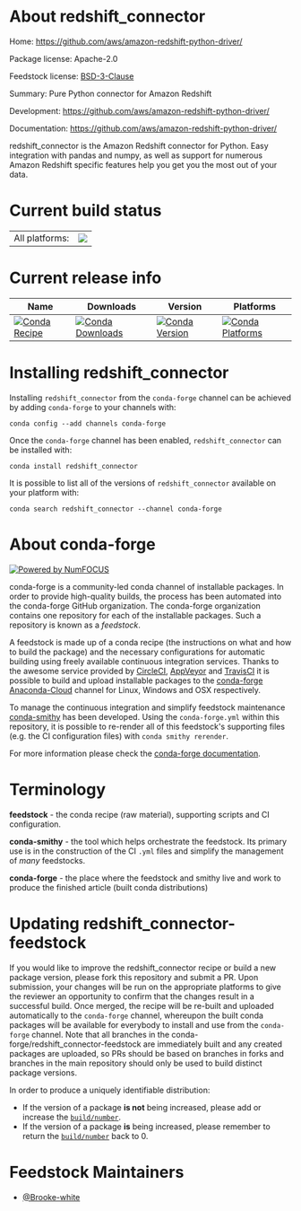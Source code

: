 About redshift_connector
========================

Home: https://github.com/aws/amazon-redshift-python-driver/

Package license: Apache-2.0

Feedstock license: [BSD-3-Clause](https://github.com/conda-forge/redshift_connector-feedstock/blob/master/LICENSE.txt)

Summary: Pure Python connector for Amazon Redshift

Development: https://github.com/aws/amazon-redshift-python-driver/

Documentation: https://github.com/aws/amazon-redshift-python-driver/

redshift_connector is the Amazon Redshift connector for Python. Easy integration with
pandas and numpy, as well as support for numerous Amazon Redshift specific features
help you get you the most out of your data.


Current build status
====================


<table><tr><td>All platforms:</td>
    <td>
      <a href="https://dev.azure.com/conda-forge/feedstock-builds/_build/latest?definitionId=11479&branchName=master">
        <img src="https://dev.azure.com/conda-forge/feedstock-builds/_apis/build/status/redshift_connector-feedstock?branchName=master">
      </a>
    </td>
  </tr>
</table>

Current release info
====================

| Name | Downloads | Version | Platforms |
| --- | --- | --- | --- |
| [![Conda Recipe](https://img.shields.io/badge/recipe-redshift_connector-green.svg)](https://anaconda.org/conda-forge/redshift_connector) | [![Conda Downloads](https://img.shields.io/conda/dn/conda-forge/redshift_connector.svg)](https://anaconda.org/conda-forge/redshift_connector) | [![Conda Version](https://img.shields.io/conda/vn/conda-forge/redshift_connector.svg)](https://anaconda.org/conda-forge/redshift_connector) | [![Conda Platforms](https://img.shields.io/conda/pn/conda-forge/redshift_connector.svg)](https://anaconda.org/conda-forge/redshift_connector) |

Installing redshift_connector
=============================

Installing `redshift_connector` from the `conda-forge` channel can be achieved by adding `conda-forge` to your channels with:

```
conda config --add channels conda-forge
```

Once the `conda-forge` channel has been enabled, `redshift_connector` can be installed with:

```
conda install redshift_connector
```

It is possible to list all of the versions of `redshift_connector` available on your platform with:

```
conda search redshift_connector --channel conda-forge
```


About conda-forge
=================

[![Powered by NumFOCUS](https://img.shields.io/badge/powered%20by-NumFOCUS-orange.svg?style=flat&colorA=E1523D&colorB=007D8A)](http://numfocus.org)

conda-forge is a community-led conda channel of installable packages.
In order to provide high-quality builds, the process has been automated into the
conda-forge GitHub organization. The conda-forge organization contains one repository
for each of the installable packages. Such a repository is known as a *feedstock*.

A feedstock is made up of a conda recipe (the instructions on what and how to build
the package) and the necessary configurations for automatic building using freely
available continuous integration services. Thanks to the awesome service provided by
[CircleCI](https://circleci.com/), [AppVeyor](https://www.appveyor.com/)
and [TravisCI](https://travis-ci.com/) it is possible to build and upload installable
packages to the [conda-forge](https://anaconda.org/conda-forge)
[Anaconda-Cloud](https://anaconda.org/) channel for Linux, Windows and OSX respectively.

To manage the continuous integration and simplify feedstock maintenance
[conda-smithy](https://github.com/conda-forge/conda-smithy) has been developed.
Using the ``conda-forge.yml`` within this repository, it is possible to re-render all of
this feedstock's supporting files (e.g. the CI configuration files) with ``conda smithy rerender``.

For more information please check the [conda-forge documentation](https://conda-forge.org/docs/).

Terminology
===========

**feedstock** - the conda recipe (raw material), supporting scripts and CI configuration.

**conda-smithy** - the tool which helps orchestrate the feedstock.
                   Its primary use is in the construction of the CI ``.yml`` files
                   and simplify the management of *many* feedstocks.

**conda-forge** - the place where the feedstock and smithy live and work to
                  produce the finished article (built conda distributions)


Updating redshift_connector-feedstock
=====================================

If you would like to improve the redshift_connector recipe or build a new
package version, please fork this repository and submit a PR. Upon submission,
your changes will be run on the appropriate platforms to give the reviewer an
opportunity to confirm that the changes result in a successful build. Once
merged, the recipe will be re-built and uploaded automatically to the
`conda-forge` channel, whereupon the built conda packages will be available for
everybody to install and use from the `conda-forge` channel.
Note that all branches in the conda-forge/redshift_connector-feedstock are
immediately built and any created packages are uploaded, so PRs should be based
on branches in forks and branches in the main repository should only be used to
build distinct package versions.

In order to produce a uniquely identifiable distribution:
 * If the version of a package **is not** being increased, please add or increase
   the [``build/number``](https://conda.io/docs/user-guide/tasks/build-packages/define-metadata.html#build-number-and-string).
 * If the version of a package **is** being increased, please remember to return
   the [``build/number``](https://conda.io/docs/user-guide/tasks/build-packages/define-metadata.html#build-number-and-string)
   back to 0.

Feedstock Maintainers
=====================

* [@Brooke-white](https://github.com/Brooke-white/)

